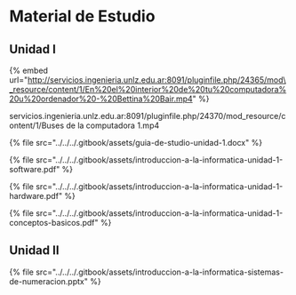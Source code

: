 # Material de Estudio

## Unidad I

{% embed url="http://servicios.ingenieria.unlz.edu.ar:8091/pluginfile.php/24365/mod\_resource/content/1/En%20el%20interior%20de%20tu%20computadora%20u%20ordenador%20-%20Bettina%20Bair.mp4" %}

servicios.ingenieria.unlz.edu.ar:8091/pluginfile.php/24370/mod\_resource/content/1/Buses de la computadora 1.mp4

{% file src="../../../.gitbook/assets/guia-de-studio-unidad-1.docx" %}

{% file src="../../../.gitbook/assets/introduccion-a-la-informatica-unidad-1-software.pdf" %}

{% file src="../../../.gitbook/assets/introduccion-a-la-informatica-unidad-1-hardware.pdf" %}

{% file src="../../../.gitbook/assets/introduccion-a-la-informatica-unidad-1-conceptos-basicos.pdf" %}

## Unidad II

{% file src="../../../.gitbook/assets/introduccion-a-la-informatica-sistemas-de-numeracion.pptx" %}


